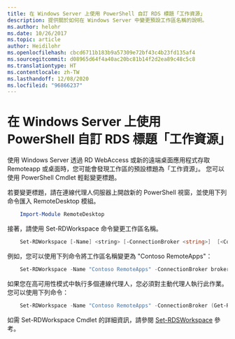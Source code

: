 ```yaml
---
title: 在 Windows Server 上使用 PowerShell 自訂 RDS 標題「工作資源」
description: 提供關於如何在 Windows Server 中變更預設工作區名稱的說明。
ms.author: helohr
ms.date: 10/26/2017
ms.topic: article
author: Heidilohr
ms.openlocfilehash: cbcd6711b183b9a57309e72bf43c4b23fd135af4
ms.sourcegitcommit: d08965d64f4a40ac20bc81b14f2d2ea89c48c5c8
ms.translationtype: HT
ms.contentlocale: zh-TW
ms.lasthandoff: 12/08/2020
ms.locfileid: "96866237"
---
```

# <a name="customize-the-rds-title-work-resources-using-powershell-on-windows-server"></a>在 Windows Server 上使用 PowerShell 自訂 RDS 標題「工作資源」

使用 Windows Server 透過 RD WebAccess 或新的遠端桌面應用程式存取 Remoteapp 或桌面時，您可能會發現工作區的預設標題為「工作資源」。  您可以使用 PowerShell Cmdlet 輕鬆變更標題。

若要變更標題，請在連線代理人伺服器上開啟新的 PowerShell 視窗，並使用下列命令匯入 RemoteDesktop 模組。

```powershell
    Import-Module RemoteDesktop
```

接著，請使用 Set-RDWorkspace 命令變更工作區名稱。

```powershell
    Set-RDWorkspace [-Name] <string> [-ConnectionBroker <string>]  [<CommonParameters>]
```

例如，您可以使用下列命令將工作區名稱變更為 "Contoso RemoteApps"：

```powershell
    Set-RDWorkspace -Name "Contoso RemoteApps" -ConnectionBroker broker01.contoso.com
```

如果您在高可用性模式中執行多個連線代理人，您必須對主動代理人執行此作業。 您可以使用下列命令：

```powershell
    Set-RDWorkspace -Name "Contoso RemoteApps" -ConnectionBroker (Get-RDConnectionBrokerHighAvailability).ActiveManagementServer
```

如需 Set-RDWorkspace Cmdlet 的詳細資訊，請參閱 [Set-RDSWorkspace](/powershell/module/remotedesktop/set-rdworkspace) 參考。
